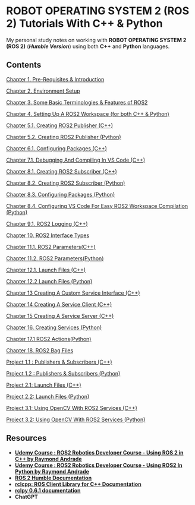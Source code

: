 # ROBOT OPERATING SYSTEM 2 (ROS 2) Tutorials With C++ & Python

My personal study notes on working with **ROBOT OPERATING SYSTEM 2 (ROS 2)** (***Humble Version***) using both **C++** and **Python** languages.


## Contents

[Chapter 1. Pre-Requisites & Introduction](Chapter-01-Pre-Requisites-&-Introduction.md)

[Chapter 2. Environment Setup](Chapter-02-Environment-Setup.md)

[Chapter 3. Some Basic Terminologies & Features of ROS2](Chapter-03-Some-Basic-Terminologies-&-Features-of-ROS2.md)

[Chapter 4. Setting Up A ROS2 Workspace (for both C++ & Python)](Chapter-04-Setting-Up-A-ROS2-Workspace-(for-both-C++&Python).md)

[Chapter 5.1. Creating ROS2 Publisher (C++) ](Chapter-05.1-Creating-ROS2-Publisher-(C++).md)

[Chapter 5.2. Creating ROS2 Publisher (Python)](Chapter-05.2-Creating-ROS2-Publisher-(Python).md)

[Chapter 6.1. Configuring Packages (C++)](Chapter-06.1-Configuring-Packages-(C++).md)

[Chapter 7.1. Debugging And Compiling In VS Code (C++)](Chapter-07.1-Debugging-And-Compiling-In-VS-Code-(C++).md)

[Chapter 8.1. Creating ROS2 Subscriber (C++) ](Chapter-08.1-Creating-ROS2-Subscriber-(C++).md)

[Chapter 8.2. Creating ROS2 Subscriber (Python)](Chapter-08.2-Creating-ROS2-Subscriber-(Python).md)

[Chapter 8.3. Configuring Packages (Python)](Chapter-08.3-Configuring-Packages-(Python).md)

[Chapter 8.4. Configuring VS Code For Easy ROS2 Workspace Compilation (Python) ](Chapter-08.4-Configuring-VS-Code-For-Easy-ROS2-Workspace-Compilation-(Python).md)

[Chapter 9.1. ROS2 Logging (C++)](Chapter-09.1-ROS2-Logging-(C++).md)

[Chapter 10. ROS2 Interface Types](Chapter-10-ROS2-Interface-Types.md)

[Chapter 11.1. ROS2 Parameters(C++)](Chapter-11.1-ROS2-Parameters-(C++).md)

[Chapter 11.2. ROS2 Parameters(Python)](Chapter-11.2-ROS2-Parameters-(Python).md)

[Chapter 12.1. Launch Files (C++)](Chapter-12.1-Launch-Files-(C++).md)

[Chapter 12.2 Launch Files (Python)](Chapter-12.2-Launch-Files-(Python).md)

[Chapter 13 Creating A Custom Service Interface (C++)](Chapter-13-Creating-A-Custom-Service-Interface-(C++).md)

[Chapter 14 Creating A Service Client (C++)](Chapter-14-Creating-A-Service-Client-(C++).md)

[Chapter 15 Creating A Service Server (C++)](Chapter-15-Creating-A-Service-Server-(C++).md)

[Chapter 16. Creating Services (Python)](Chapter-16-Creating-Services-(Python).md)

[Chapter 17.1 ROS2 Actions(Python)](Chapter-17.1-ROS2-Actions-(Python).md)

[Chapter 18. ROS2 Bag Files](Chapter-18-ROS2-Bag-Files.md)

[Project 1.1 : Publishers & Subscribers (C++)](Project-1.1-Publishers-&-Subscribers-(C++).md)

[Project 1.2 : Publishers & Subscribers (Python)](Project-1.2-Publishers-&-Subscribers-(Python).md)

[Project 2.1: Launch Files (C++)](Project-2.1-Launch-Files-(C++).md)

[Project 2.2: Launch Files (Python)](Project-2.2-Launch-Files-(Python).md)

[Project 3.1: Using OpenCV With ROS2 Services (C++)](Project-3.1-Using-OpenCV-With-ROS2-Services-(C++).md)

[Project 3.2: Using OpenCV With ROS2 Services (Python)](Project-3.2-Using-OpenCV-With-ROS2-Services-(Python).md)

## Resources

- [**Udemy Course : ROS2 Robotics Developer Course - Using ROS 2 in C++ by Raymond Andrade**](https://www.udemy.com/course/ros2-cpp-robotics-developer-course/)
- [**Udemy Course : ROS2 Robotics Developer Course - Using ROS2 In Python by Raymond Andrade**](https://www.udemy.com/course/ros2-robotics-developer-course-using-ros2-in-python/)
- [**ROS 2 Humble Documentation**](https://docs.ros.org/en/humble/index.html)
- [**rclcpp: ROS Client Library for C++ Documentation**](https://docs.ros2.org/foxy/api/rclcpp/index.html)
- [**rclpy 0.6.1 documentation**](https://www.google.com/url?sa=t&rct=j&q=&esrc=s&source=web&cd=&cad=rja&uact=8&ved=2ahUKEwiUxfuS5-qBAxUB-zgGHZ0EDFQQFnoECA4QAQ&url=https%3A%2F%2Fdocs.ros2.org%2Ffoxy%2Fapi%2Frclpy%2Findex.html&usg=AOvVaw03EwyjkTLitRanrFu_PFUx&opi=89978449)
- **ChatGPT**
